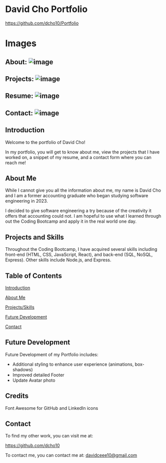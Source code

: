 # David Cho Portfolio

https://github.com/dcho10/Portfolio

# Images

## About: ![image](https://github.com/dcho10/Portfolio/assets/153252185/6027d38b-7a17-40b8-8ce7-e1baabf76b65)
## Projects: ![image](https://github.com/dcho10/Portfolio/assets/153252185/6f9b63ca-3e6c-4bff-954a-bc08b22225f8)
## Resume: ![image](https://github.com/dcho10/Portfolio/assets/153252185/f0ca4d7e-b064-4e4d-a8c2-2ee83062b415)
## Contact: ![image](https://github.com/dcho10/Portfolio/assets/153252185/a58cfcf9-6278-4aad-bec6-3a7ae8164c31)

## Introduction

Welcome to the portfolio of David Cho!

In my portfolio, you will get to know about me, view the projects that I have worked on, a snippet of my resume, and a contact form where you can reach me!

## About Me

While I cannot give you all the information about me, my name is David Cho and I am a former accounting graduate who began studying software engineering in 2023. 

I decided to give software engineering a try because of the creativity it offers that accounting could not. I am hopeful to use what I learned through out the Coding Bootcamp and apply it in the real world one day.

## Projects and Skills

Throughout the Coding Bootcamp, I have acquired several skills including front-end (HTML, CSS, JavaScript, React), and back-end (SQL, NoSQL, Express). Other skills include Node.js, and Express.
  
## Table of Contents

  [Introduction](#introduction)
  
  [About Me](#about-me)

  [Projects/Skills](#projects)
    
  [Future Development](#future-development)
  
  [Contact](#contact)
    
## Future Development

  Future Development of my Portfolio includes: 
  - Additional styling to enhance user experience (animations, box-shadows)
  - Improved detailed Footer
  - Update Avatar photo

## Credits

  Font Awesome for GitHub and LinkedIn icons

## Contact

To find my other work, you can visit me at:

https://github.com/dcho10

To contact me, you can contact me at: davidceee10@gmail.com
